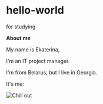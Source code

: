 # hello-world
 for studying


**About me**

My name is Ekaterina,

I'm an IT project manager. 

I'm from Belarus, but I live in Georgia.

It's me:

![Chill out](/Kate.JPG)

